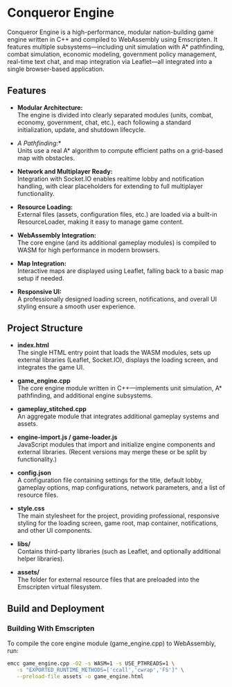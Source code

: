 # Conqueror Engine

Conqueror Engine is a high-performance, modular nation-building game engine written in C++ and compiled to WebAssembly using Emscripten. It features multiple subsystems—including unit simulation with A* pathfinding, combat simulation, economic modeling, government policy management, real-time text chat, and map integration via Leaflet—all integrated into a single browser-based application.

## Features

- **Modular Architecture:**  
  The engine is divided into clearly separated modules (units, combat, economy, government, chat, etc.), each following a standard initialization, update, and shutdown lifecycle.

- **A* Pathfinding:**  
  Units use a real A* algorithm to compute efficient paths on a grid-based map with obstacles.

- **Network and Multiplayer Ready:**  
  Integration with Socket.IO enables realtime lobby and notification handling, with clear placeholders for extending to full multiplayer functionality.

- **Resource Loading:**  
  External files (assets, configuration files, etc.) are loaded via a built-in ResourceLoader, making it easy to manage game content.

- **WebAssembly Integration:**  
  The core engine (and its additional gameplay modules) is compiled to WASM for high performance in modern browsers.

- **Map Integration:**  
  Interactive maps are displayed using Leaflet, falling back to a basic map setup if needed.

- **Responsive UI:**  
  A professionally designed loading screen, notifications, and overall UI styling ensure a smooth user experience.

## Project Structure

- **index.html**  
  The single HTML entry point that loads the WASM modules, sets up external libraries (Leaflet, Socket.IO), displays the loading screen, and integrates the game UI.

- **game_engine.cpp**  
  The core engine module written in C++—implements unit simulation, A* pathfinding, and additional engine subsystems.

- **gameplay_stitched.cpp**  
  An aggregate module that integrates additional gameplay systems and assets.

- **engine-import.js / game-loader.js**  
  JavaScript modules that import and initialize engine components and external libraries. (Recent versions may merge these or be split by functionality.)

- **config.json**  
  A configuration file containing settings for the title, default lobby, gameplay options, map configurations, network parameters, and a list of resource files.

- **style.css**  
  The main stylesheet for the project, providing professional, responsive styling for the loading screen, game root, map container, notifications, and other UI components.

- **libs/**  
  Contains third-party libraries (such as Leaflet, and optionally additional helper libraries).

- **assets/**  
  The folder for external resource files that are preloaded into the Emscripten virtual filesystem.

## Build and Deployment

### Building With Emscripten

To compile the core engine module (game_engine.cpp) to WebAssembly, run:

```bash
emcc game_engine.cpp -O2 -s WASM=1 -s USE_PTHREADS=1 \
   -s "EXPORTED_RUNTIME_METHODS=['ccall','cwrap','FS']" \
   --preload-file assets -o game_engine.html

